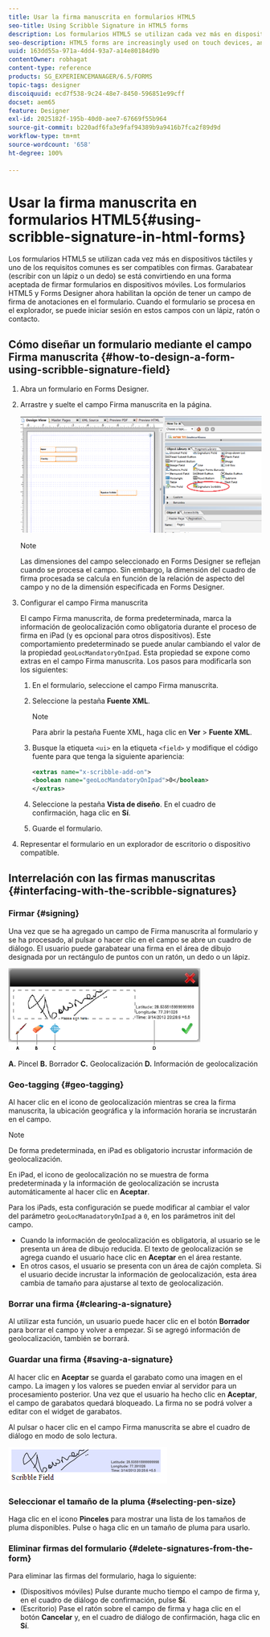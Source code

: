 ```yaml
---
title: Usar la firma manuscrita en formularios HTML5
seo-title: Using Scribble Signature in HTML5 forms
description: Los formularios HTML5 se utilizan cada vez más en dispositivos táctiles y uno de los requisitos comunes es ser compatibles con firmas. La firma de documentos en dispositivos móviles es una forma aceptada de firmar formularios en dispositivos móviles.
seo-description: HTML5 forms are increasingly used on touch devices, and one common requirement is to support signatures. Signing documents on mobile devices is becoming an accepted way of signing forms on mobile devices.
uuid: 163dd55a-971a-4dd4-93a7-a14e80184d9b
contentOwner: robhagat
content-type: reference
products: SG_EXPERIENCEMANAGER/6.5/FORMS
topic-tags: designer
discoiquuid: ecd7f538-9c24-48e7-8450-596851e99cff
docset: aem65
feature: Designer
exl-id: 2025182f-195b-40d0-aee7-67669f55b964
source-git-commit: b220adf6fa3e9faf94389b9a9416b7fca2f89d9d
workflow-type: tm+mt
source-wordcount: '658'
ht-degree: 100%

---
```


# Usar la firma manuscrita en formularios HTML5{#using-scribble-signature-in-html-forms}

Los formularios HTML5 se utilizan cada vez más en dispositivos táctiles y uno de los requisitos comunes es ser compatibles con firmas. Garabatear (escribir con un lápiz o un dedo) se está convirtiendo en una forma aceptada de firmar formularios en dispositivos móviles. Los formularios HTML5 y Forms Designer ahora habilitan la opción de tener un campo de firma de anotaciones en el formulario. Cuando el formulario se procesa en el explorador, se puede iniciar sesión en estos campos con un lápiz, ratón o contacto.

## Cómo diseñar un formulario mediante el campo Firma manuscrita {#how-to-design-a-form-using-scribble-signature-field}

1. Abra un formulario en Forms Designer.
1. Arrastre y suelte el campo Firma manuscrita en la página.

   ![designer_scribble](assets/designer_scribble.png)

   >[!NOTE]
   >
   >Las dimensiones del campo seleccionado en Forms Designer se reflejan cuando se procesa el campo. Sin embargo, la dimensión del cuadro de firma procesada se calcula en función de la relación de aspecto del campo y no de la dimensión especificada en Forms Designer.

1. Configurar el campo Firma manuscrita

   El campo Firma manuscrita, de forma predeterminada, marca la información de geolocalización como obligatoria durante el proceso de firma en iPad (y es opcional para otros dispositivos). Este comportamiento predeterminado se puede anular cambiando el valor de la propiedad `geoLocMandatoryOnIpad`. Esta propiedad se expone como extras en el campo Firma manuscrita. Los pasos para modificarla son los siguientes:

   1. En el formulario, seleccione el campo Firma manuscrita.
   1. Seleccione la pestaña **Fuente XML**.

      >[!NOTE]
      >
      >Para abrir la pestaña Fuente XML, haga clic en **Ver** > **Fuente XML**.

   1. Busque la etiqueta `<ui>` en la etiqueta `<field>` y modifique el código fuente para que tenga la siguiente apariencia:

      ```xml
      <extras name="x-scribble-add-on">
      <boolean name="geoLocMandatoryOnIpad">0</boolean>
      </extras>
      ```

   1. Seleccione la pestaña **Vista de diseño**. En el cuadro de confirmación, haga clic en **Sí**.
   1. Guarde el formulario.

1. Representar el formulario en un explorador de escritorio o dispositivo compatible.

## Interrelación con las firmas manuscritas {#interfacing-with-the-scribble-signatures}

### Firmar {#signing}

Una vez que se ha agregado un campo de Firma manuscrita al formulario y se ha procesado, al pulsar o hacer clic en el campo se abre un cuadro de diálogo. El usuario puede garabatear una firma en el área de dibujo designada por un rectángulo de puntos con un ratón, un dedo o un lápiz.

![geolocation](assets/geolocation.png)

**A.** Pincel **B.** Borrador **C.** Geolocalización **D.** Información de geolocalización

### Geo-tagging {#geo-tagging}

Al hacer clic en el icono de geolocalización mientras se crea la firma manuscrita, la ubicación geográfica y la información horaria se incrustarán en el campo.

>[!NOTE]
De forma predeterminada, en iPad es obligatorio incrustar información de geolocalización.

En iPad, el icono de geolocalización no se muestra de forma predeterminada y la información de geolocalización se incrusta automáticamente al hacer clic en **Aceptar**.

Para los iPads, esta configuración se puede modificar al cambiar el valor del parámetro `geoLocManadatoryOnIpad` a `0`, en los parámetros init del campo.

* Cuando la información de geolocalización es obligatoria, al usuario se le presenta un área de dibujo reducida. El texto de geolocalización se agrega cuando el usuario hace clic en **Aceptar** en el área restante.
* En otros casos, el usuario se presenta con un área de cajón completa. Si el usuario decide incrustar la información de geolocalización, esta área cambia de tamaño para ajustarse al texto de geolocalización.

### Borrar una firma {#clearing-a-signature}

Al utilizar esta función, un usuario puede hacer clic en el botón **Borrador** para borrar el campo y volver a empezar. Si se agregó información de geolocalización, también se borrará.

### Guardar una firma {#saving-a-signature}

Al hacer clic en **Aceptar** se guarda el garabato como una imagen en el campo. La imagen y los valores se pueden enviar al servidor para un procesamiento posterior. Una vez que el usuario ha hecho clic en **Aceptar**, el campo de garabatos quedará bloqueado. La firma no se podrá volver a editar con el widget de garabatos.

Al pulsar o hacer clic en el campo Firma manuscrita se abre el cuadro de diálogo en modo de solo lectura.

![3](assets/3.png)

### Seleccionar el tamaño de la pluma {#selecting-pen-size}

Haga clic en el icono **Pinceles** para mostrar una lista de los tamaños de pluma disponibles. Pulse o haga clic en un tamaño de pluma para usarlo.

### Eliminar firmas del formulario {#delete-signatures-from-the-form}

Para eliminar las firmas del formulario, haga lo siguiente:

* (Dispositivos móviles) Pulse durante mucho tiempo el campo de firma y, en el cuadro de diálogo de confirmación, pulse **Sí**.
* (Escritorio) Pase el ratón sobre el campo de firma y haga clic en el botón **Cancelar** y, en el cuadro de diálogo de confirmación, haga clic en **Sí**.
